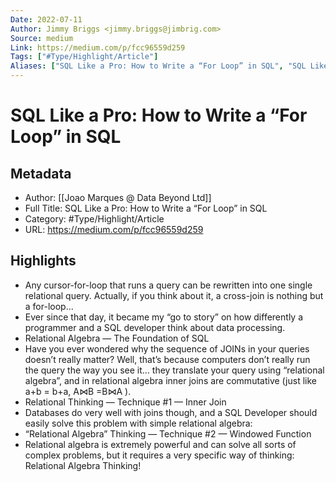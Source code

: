 ```yaml
---
Date: 2022-07-11
Author: Jimmy Briggs <jimmy.briggs@jimbrig.com>
Source: medium
Link: https://medium.com/p/fcc96559d259
Tags: ["#Type/Highlight/Article"]
Aliases: ["SQL Like a Pro: How to Write a “For Loop” in SQL", "SQL Like a Pro: How to Write a “For Loop” in SQL"]
---
```

# SQL Like a Pro: How to Write a “For Loop” in SQL

## Metadata
- Author: [[Joao Marques @ Data Beyond Ltd]]
- Full Title: SQL Like a Pro: How to Write a “For Loop” in SQL
- Category: #Type/Highlight/Article
- URL: https://medium.com/p/fcc96559d259

## Highlights
- Any cursor-for-loop that runs a query can be rewritten into one single relational query. Actually, if you think about it, a cross-join is nothing but a for-loop…
- Ever since that day, it became my “go to story” on how differently a programmer and a SQL developer think about data processing.
- Relational Algebra — The Foundation of SQL
- Have you ever wondered why the sequence of JOINs in your queries doesn’t really matter? Well, that’s because computers don’t really run the query the way you see it… they translate your query using “relational algebra”, and in relational algebra inner joins are commutative (just like a+b = b+a, A⋈B =B⋈A ).
- Relational Thinking — Technique #1 — Inner Join
- Databases do very well with joins though, and a SQL Developer should easily solve this problem with simple relational algebra:
- “Relational Algebra” Thinking — Technique #2 — Windowed Function
- Relational algebra is extremely powerful and can solve all sorts of complex problems, but it requires a very specific way of thinking: Relational Algebra Thinking!
